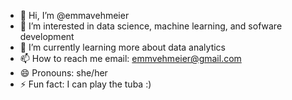 - 👋 Hi, I’m @emmavehmeier
- 👀 I’m interested in data science, machine learning, and sofware development
- 🌱 I’m currently learning more about data analytics
- 📫 How to reach me
  email: emmvehmeier@gmail.com
- 😄 Pronouns: she/her
- ⚡ Fun fact: I can play the tuba :)

<!---
emmavehmeier/emmavehmeier is a ✨ special ✨ repository because its `README.md` (this file) appears on your GitHub profile.
You can click the Preview link to take a look at your changes.
--->

